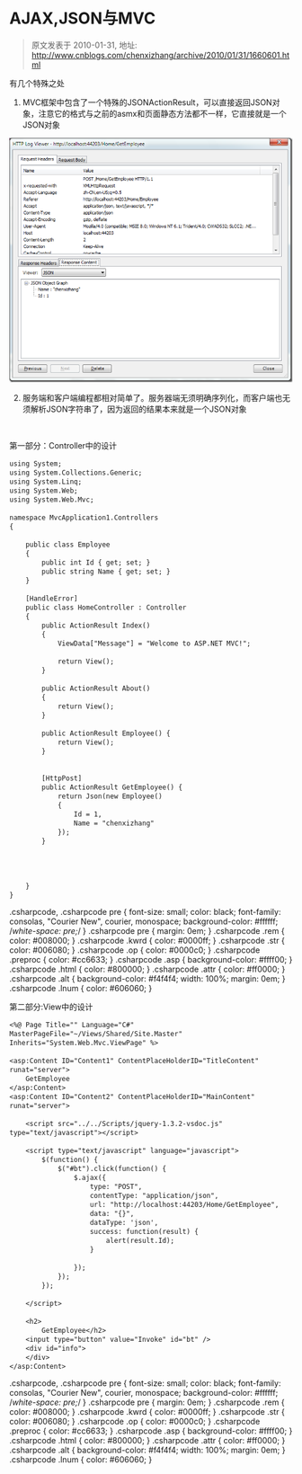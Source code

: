 # AJAX,JSON与MVC 
> 原文发表于 2010-01-31, 地址: http://www.cnblogs.com/chenxizhang/archive/2010/01/31/1660601.html 


有几个特殊之处

 1. MVC框架中包含了一个特殊的JSONActionResult，可以直接返回JSON对象，注意它的格式与之前的asmx和页面静态方法都不一样，它直接就是一个JSON对象

 [![image](./images/1660601-image_thumb.png "image")](http://images.cnblogs.com/cnblogs_com/chenxizhang/WindowsLiveWriter/AJAXJSONMVC_12C9B/image_2.png) 

 2. 服务端和客户端编程都相对简单了。服务器端无须明确序列化，而客户端也无须解析JSON字符串了，因为返回的结果本来就是一个JSON对象

  

 第一部分：Controller中的设计


```
using System;
using System.Collections.Generic;
using System.Linq;
using System.Web;
using System.Web.Mvc;

namespace MvcApplication1.Controllers
{

    public class Employee
    {
        public int Id { get; set; }
        public string Name { get; set; }
    }

    [HandleError]
    public class HomeController : Controller
    {
        public ActionResult Index()
        {
            ViewData["Message"] = "Welcome to ASP.NET MVC!";

            return View();
        }

        public ActionResult About()
        {
            return View();
        }

        public ActionResult Employee() {
            return View();
        }


        [HttpPost]
        public ActionResult GetEmployee() {
            return Json(new Employee()
            {
                Id = 1,
                Name = "chenxizhang"
            });
        }


        
        
    }
}

```


.csharpcode, .csharpcode pre
{
 font-size: small;
 color: black;
 font-family: consolas, "Courier New", courier, monospace;
 background-color: #ffffff;
 /*white-space: pre;*/
}
.csharpcode pre { margin: 0em; }
.csharpcode .rem { color: #008000; }
.csharpcode .kwrd { color: #0000ff; }
.csharpcode .str { color: #006080; }
.csharpcode .op { color: #0000c0; }
.csharpcode .preproc { color: #cc6633; }
.csharpcode .asp { background-color: #ffff00; }
.csharpcode .html { color: #800000; }
.csharpcode .attr { color: #ff0000; }
.csharpcode .alt 
{
 background-color: #f4f4f4;
 width: 100%;
 margin: 0em;
}
.csharpcode .lnum { color: #606060; }




第二部分:View中的设计


```
<%@ Page Title="" Language="C#" MasterPageFile="~/Views/Shared/Site.Master" Inherits="System.Web.Mvc.ViewPage" %>

<asp:Content ID="Content1" ContentPlaceHolderID="TitleContent" runat="server">
    GetEmployee
</asp:Content>
<asp:Content ID="Content2" ContentPlaceHolderID="MainContent" runat="server">

    <script src="../../Scripts/jquery-1.3.2-vsdoc.js" type="text/javascript"></script>

    <script type="text/javascript" language="javascript">
        $(function() {
            $("#bt").click(function() {
                $.ajax({
                    type: "POST",
                    contentType: "application/json",
                    url: "http://localhost:44203/Home/GetEmployee",
                    data: "{}",
                    dataType: 'json',
                    success: function(result) {
                        alert(result.Id);
                    }

                });
            });
        });
    
    </script>

    <h2>
        GetEmployee</h2>
    <input type="button" value="Invoke" id="bt" />
    <div id="info">
    </div>
</asp:Content>

```

.csharpcode, .csharpcode pre
{
 font-size: small;
 color: black;
 font-family: consolas, "Courier New", courier, monospace;
 background-color: #ffffff;
 /*white-space: pre;*/
}
.csharpcode pre { margin: 0em; }
.csharpcode .rem { color: #008000; }
.csharpcode .kwrd { color: #0000ff; }
.csharpcode .str { color: #006080; }
.csharpcode .op { color: #0000c0; }
.csharpcode .preproc { color: #cc6633; }
.csharpcode .asp { background-color: #ffff00; }
.csharpcode .html { color: #800000; }
.csharpcode .attr { color: #ff0000; }
.csharpcode .alt 
{
 background-color: #f4f4f4;
 width: 100%;
 margin: 0em;
}
.csharpcode .lnum { color: #606060; }

